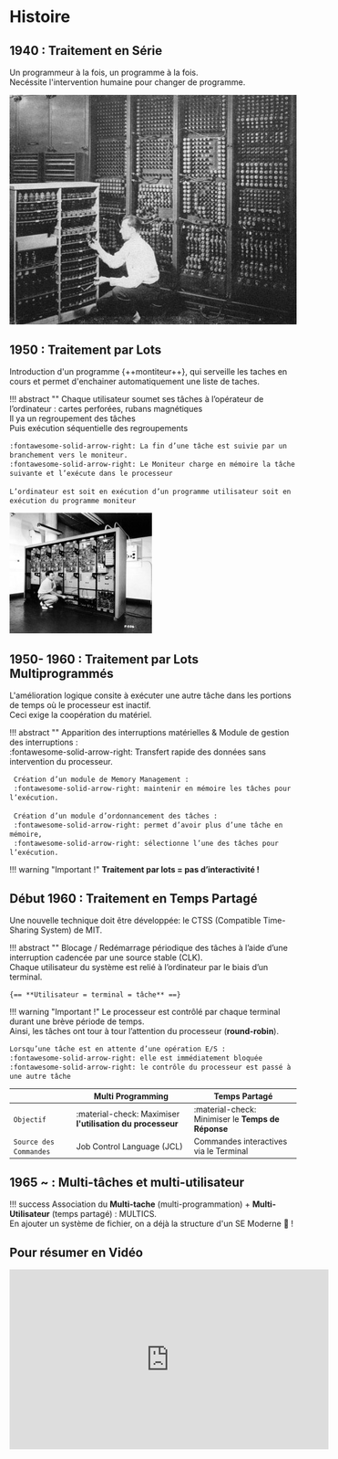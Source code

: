 # Histoire

## 1940 : Traitement en Série

Un programmeur à la fois, un programme à la fois.  
Necéssite l'intervention humaine pour changer de programme.

![Série](./assets/images/history/traitement_serie.jpg "Série")

## 1950 : Traitement par Lots

Introduction d'un programme {++montiteur++}, qui serveille les taches en cours et permet d'enchainer automatiquement une liste de taches.

!!! abstract ""
    Chaque utilisateur soumet ses tâches à l’opérateur de l’ordinateur : cartes perforées, rubans magnétiques  
    Il ya un regroupement des tâches  
    Puis exécution séquentielle des regroupements  
    
    :fontawesome-solid-arrow-right: La fin d’une tâche est suivie par un branchement vers le moniteur.  
    :fontawesome-solid-arrow-right: Le Moniteur charge en mémoire la tâche suivante et l’exécute dans le processeur  
    
    L’ordinateur est soit en exécution d’un programme utilisateur soit en exécution du programme moniteur

![Lots](./assets/images/history/traitement_lots.jpg "Lots")

## 1950- 1960 : Traitement par Lots Multiprogrammés

L'amélioration logique consite à exécuter une autre tâche dans les portions de temps où le processeur est inactif.   
Ceci exige la coopération du matériel.  

!!! abstract ""
     Apparition des interruptions matérielles & Module de gestion des interruptions :  
     :fontawesome-solid-arrow-right: Transfert rapide des données sans intervention du processeur.  
    
     Création d’un module de Memory Management :  
     :fontawesome-solid-arrow-right: maintenir en mémoire les tâches pour l’exécution.
    
     Création d’un module d’ordonnancement des tâches :  
     :fontawesome-solid-arrow-right: permet d’avoir plus d’une tâche en mémoire,  
     :fontawesome-solid-arrow-right: sélectionne l’une des tâches pour l’exécution.
 
!!! warning "Important !"
    **Traitement par lots = pas d’interactivité !**


## Début 1960 : Traitement en Temps Partagé
Une nouvelle technique doit être développée: le CTSS (Compatible Time-Sharing System) de MIT.

!!! abstract ""
    Blocage / Redémarrage périodique des tâches à l’aide d’une interruption cadencée par une source stable (CLK).  
    Chaque utilisateur du système est relié à l’ordinateur par le biais d’un terminal.  
    
    {== **Utilisateur = terminal = tâche** ==}  

!!! warning "Important !"
    Le processeur est contrôlé par chaque terminal durant une brève période de temps.  
    Ainsi, les tâches ont tour à tour l’attention du processeur (**round-robin**).
    
    Lorsqu’une tâche est en attente d’une opération E/S :  
    :fontawesome-solid-arrow-right: elle est immédiatement bloquée
    :fontawesome-solid-arrow-right: le contrôle du processeur est passé à une autre tâche
    
|                           | Multi Programming                                             | Temps Partagé                                             |
| ------------------------- | ------------------------------------------------------------- | --------------------------------------------------------- |
| `Objectif`                | :material-check: Maximiser **l'utilisation du processeur**    |     :material-check: Minimiser le **Temps de Réponse**    |
| `Source des Commandes `   | Job Control Language (JCL)                                    | Commandes interactives via le Terminal                    |

## 1965 ~ : Multi-tâches et multi-utilisateur 

!!! success
    Association du **Multi-tache** (multi-programmation) + **Multi-Utilisateur** (temps partagé) : MULTICS.  
    En ajouter un système de fichier, on a déjà la structure d'un SE Moderne :muscle: !

## Pour résumer en Vidéo

<div class="video-wrapper">
<p align="center">
<iframe width="560" height="315" src="https://www.youtube.com/embed/bdSWj7Y50VY" frameborder="0" allow="accelerometer; autoplay; clipboard-write; encrypted-media; gyroscope; picture-in-picture" allowfullscreen></iframe>
</p>
</div>
